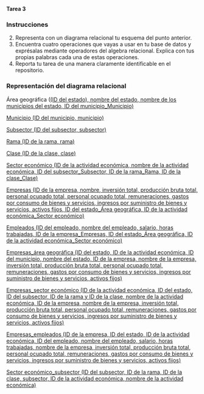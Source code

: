 **Tarea 3**
### Instrucciones
2. Representa con un diagrama relacional tu esquema del punto anterior.
3. Encuentra cuatro operaciones que vayas a usar en tu base de datos y exprésalas mediante operadores del algebra relacional. Explica con tus propias palabras cada una de estas operaciones.
4. Reporta tu tarea de una manera claramente identificable en el repositorio.

### Representación del diagrama relacional

Área geográfica (<u>(ID del estado)<u>, nombre del estado, nombre de los municipios del estado, ID del municipio_Municipio)

Municipio (ID del municipio, municipio)

Subsector (ID del subsector, subsector)

Rama (ID de la rama, rama)

Clase (ID de la clase, clase)

Sector económico (ID de la actividad económica, nombre de la actividad económica, ID del subsector_Subsector, ID de la rama_Rama, ID de la clase_Clase)

Empresas (ID de la empresa, nombre, inversión total, producción bruta total, personal ocupado total, personal ocupado total, remuneraciones, gastos por consumo de bienes y servicios, ingresos por suministro de bienes y servicios, activos fijos, ID del estado_Área geográfica, ID de la actividad económica_Sector económico)

Empleados (ID del empleado, nombre del empleado, salario, horas trabajadas, ID de la empresa_Empresas, ID del estado_Área geográfica, ID de la actividad económica_Sector económico)

Empresas_área geográfica (ID del estado, ID de la actividad económica, ID del municipio, nombre del estado, ID de la empresa, nombre de la empresa, inversión total, producción bruta total, personal ocupado total, remuneraciones, gastos por consumo de bienes y servicios, ingresos por suministro de bienes y servicios, activos fijos) 

Empresas_sector económico (ID de la actividad económica, ID del estado, ID del subsector, ID de la rama y ID de la clase, nombre de la actividad económica, ID de la empresa, nombre de la empresa, inversión total, producción bruta total, personal ocupado total, remuneraciones, gastos por consumo de bienes y servicios, ingresos por suministro de bienes y servicios, activos fijos) 

Empresas_empleados (ID de la empresa, ID del estado, ID de la actividad económica, ID del empleado, nombre del empleado, salario, horas trabajadas, nombre de la empresa, inversión total, producción bruta total, personal ocupado total, remuneraciones, gastos por consumo de bienes y servicios, ingresos por suministro de bienes y servicios, activos fijos)

Sector económico_subsector (ID del subsector, ID de la rama, ID de la clase, subsector, ID de la actividad económica, nombre de la actividad económica)
